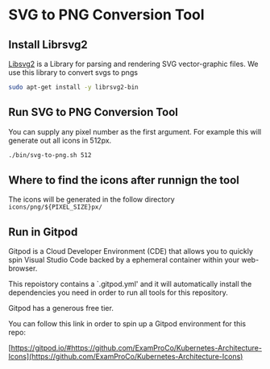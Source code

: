# SVG to PNG Conversion Tool

## Install Librsvg2

[Libsvg2](https://www.freshports.org/graphics/librsvg2) is a Library for parsing and rendering SVG vector-graphic files. We use this library to convert svgs to pngs

```sh
sudo apt-get install -y librsvg2-bin
```

## Run SVG to PNG Conversion Tool

You can supply any pixel number as the first argument.
For example this will generate out all icons in 512px.
```sh
./bin/svg-to-png.sh 512
```

## Where to find the icons after runnign the tool

The icons will be generated in the follow directory `icons/png/${PIXEL_SIZE}px/`

## Run in Gitpod

Gitpod is a Cloud Developer Environment (CDE) that allows you to quickly spin Visual Studio Code backed by a ephemeral container within your web-browser.

This repoistory contains a `.gitpod.yml' and it will automatically install the dependencies you need in order to run all tools for this repository.

Gitpod has a generous free tier.

You can follow this link in order to spin up a Gitpod environment for this repo:

[https://gitpod.io/#https://github.com/ExamProCo/Kubernetes-Architecture-Icons](https://github.com/ExamProCo/Kubernetes-Architecture-Icons)